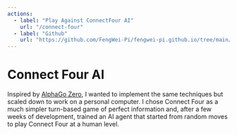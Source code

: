 ```yaml
---
actions:
  - label: "Play Against ConnectFour AI"
    url: "/connect-four"
  - label: "Github"
    url: "https://github.com/FengWei-Pi/fengwei-pi.github.io/tree/main/src/models/connectFour"
---
```

# Connect Four AI

Inspired by [AlphaGo Zero](https://www.deepmind.com/blog/alphago-zero-starting-from-scratch), I wanted to implement the same techniques but scaled down to work on a personal computer. I chose Connect Four as a much simpler turn-based game of perfect information and, after a few weeks of development, trained an AI agent that started from random moves to play Connect Four at a human level.
